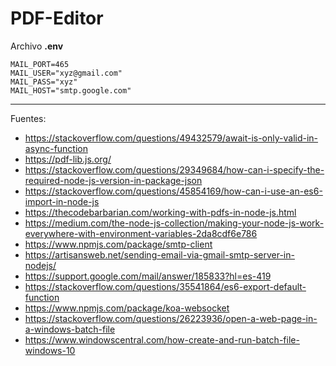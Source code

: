 # PDF-Editor


Archivo <b>.env</b>

```
MAIL_PORT=465
MAIL_USER="xyz@gmail.com"
MAIL_PASS="xyz"
MAIL_HOST="smtp.google.com"
```

---

Fuentes:

+ https://stackoverflow.com/questions/49432579/await-is-only-valid-in-async-function
+ https://pdf-lib.js.org/
+ https://stackoverflow.com/questions/29349684/how-can-i-specify-the-required-node-js-version-in-package-json
+ https://stackoverflow.com/questions/45854169/how-can-i-use-an-es6-import-in-node-js
+ https://thecodebarbarian.com/working-with-pdfs-in-node-js.html
+ https://medium.com/the-node-js-collection/making-your-node-js-work-everywhere-with-environment-variables-2da8cdf6e786
+ https://www.npmjs.com/package/smtp-client
+ https://artisansweb.net/sending-email-via-gmail-smtp-server-in-nodejs/
+ https://support.google.com/mail/answer/185833?hl=es-419
+ https://stackoverflow.com/questions/35541864/es6-export-default-function
+ https://www.npmjs.com/package/koa-websocket
+ https://stackoverflow.com/questions/26223936/open-a-web-page-in-a-windows-batch-file 
+ https://www.windowscentral.com/how-create-and-run-batch-file-windows-10
